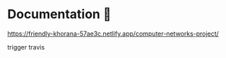 # Documentation 🚀

https://friendly-khorana-57ae3c.netlify.app/computer-networks-project/

trigger travis

